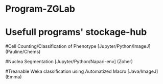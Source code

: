 # Program-ZGLab
# Usefull programs' stockage-hub

#Cell Counting/Classification of Phenotype [Jupyter/Python/ImageJ] (Pauline/Chems)

#Nuclea Segmentation [Jupyter/Python/Napari-env] (Zoher)

#Treanable Weka classification using Automatized Macro [Java/ImageJ] (Emma)


